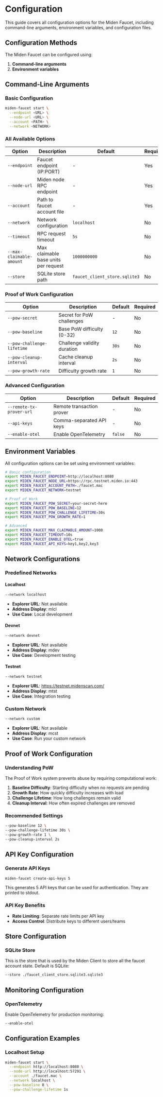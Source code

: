 # Configuration

This guide covers all configuration options for the Miden Faucet, including command-line arguments, environment variables, and configuration files.

## Configuration Methods

The Miden Faucet can be configured using:

1. **Command-line arguments**
2. **Environment variables**

## Command-Line Arguments

### Basic Configuration

```bash
miden-faucet start \
  --endpoint <URL> \
  --node-url <URL> \
  --account <PATH> \
  --network <NETWORK>
```

### All Available Options

| Option | Description | Default | Required |
|--------|-------------|---------|----------|
| `--endpoint` | Faucet endpoint (IP:PORT) | - | Yes |
| `--node-url` | Miden node RPC endpoint | - | Yes |
| `--account` | Path to faucet account file | - | Yes |
| `--network` | Network configuration | `localhost` | No |
| `--timeout` | RPC request timeout | `5s` | No |
| `--max-claimable-amount` | Max claimable base units per request | `1000000000` | No |
| `--store` | SQLite store path | `faucet_client_store.sqlite3` | No |

### Proof of Work Configuration

| Option | Description | Default | Required |
|--------|-------------|---------|----------|
| `--pow-secret` | Secret for PoW challenges | - | No |
| `--pow-baseline` | Base PoW difficulty (0-32) | `12` | No |
| `--pow-challenge-lifetime` | Challenge validity duration | `30s` | No |
| `--pow-cleanup-interval` | Cache cleanup interval | `2s` | No |
| `--pow-growth-rate` | Difficulty growth rate | `1` | No |

### Advanced Configuration

| Option | Description | Default | Required |
|--------|-------------|---------|----------|
| `--remote-tx-prover-url` | Remote transaction prover | - | No |
| `--api-keys` | Comma-separated API keys | - | No |
| `--enable-otel` | Enable OpenTelemetry | `false` | No |

## Environment Variables

All configuration options can be set using environment variables:

```bash
# Basic configuration
export MIDEN_FAUCET_ENDPOINT=http://localhost:8080
export MIDEN_FAUCET_NODE_URL=https://rpc.testnet.miden.io:443
export MIDEN_FAUCET_ACCOUNT_PATH=./faucet.mac
export MIDEN_FAUCET_NETWORK=testnet

# Proof of Work
export MIDEN_FAUCET_POW_SECRET=your-secret-here
export MIDEN_FAUCET_POW_BASELINE=12
export MIDEN_FAUCET_POW_CHALLENGE_LIFETIME=30s
export MIDEN_FAUCET_POW_GROWTH_RATE=1

# Advanced
export MIDEN_FAUCET_MAX_CLAIMABLE_AMOUNT=1000
export MIDEN_FAUCET_TIMEOUT=10s
export MIDEN_FAUCET_ENABLE_OTEL=true
export MIDEN_FAUCET_API_KEYS=key1,key2,key3
```

## Network Configurations

### Predefined Networks

#### Localhost
```bash
--network localhost
```
- **Explorer URL**: Not available
- **Address Display**: mlcl
- **Use Case**: Local development

#### Devnet
```bash
--network devnet
```
- **Explorer URL**: Not available
- **Address Display**: mdev
- **Use Case**: Development testing

#### Testnet
```bash
--network testnet
```
- **Explorer URL**: https://testnet.midenscan.com/
- **Address Display**: mtst
- **Use Case**: Integration testing

### Custom Network
```bash
--network custom
```

- **Explorer URL**: Not available
- **Address Display**: mcst
- **Use Case**: Run your custom network

## Proof of Work Configuration

### Understanding PoW

The Proof of Work system prevents abuse by requiring computational work:

1. **Baseline Difficulty**: Starting difficulty when no requests are pending
2. **Growth Rate**: How quickly difficulty increases with load
3. **Challenge Lifetime**: How long challenges remain valid
4. **Cleanup Interval**: How often expired challenges are removed

### Recommended Settings

```bash
--pow-baseline 12 \
--pow-challenge-lifetime 30s \
--pow-growth-rate 1 \
--pow-cleanup-interval 2s
```

## API Key Configuration

### Generate API Keys

```bash
miden-faucet create-api-keys 5
```

This generates 5 API keys that can be used for authentication. They are printed to stdout.

### API Key Benefits

- **Rate Limiting**: Separate rate limits per API key
- **Access Control**: Distribute keys to different users/teams

## Store Configuration

### SQLite Store

This is the store that is used by the Miden Client to store all the faucet account state. Default is SQLite:

```bash
--store ./faucet_client_store.sqlite3.sqlite3
```

## Monitoring Configuration

### OpenTelemetry

Enable OpenTelemetry for production monitoring:

```bash
--enable-otel
```

## Configuration Examples

### Localhost Setup

```bash
miden-faucet start \
  --endpoint http://localhost:8080 \
  --node-url http://localhost:57291 \
  --account ./faucet.mac \
  --network localhost \
  --pow-baseline 8 \
  --pow-challenge-lifetime 1s
```

